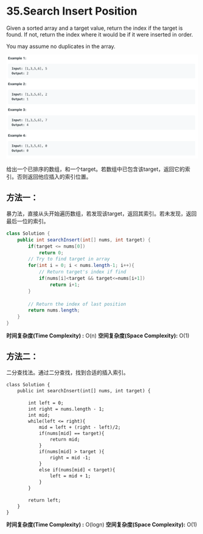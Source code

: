# 35.Search Insert Position

Given a sorted array and a target value, return the index if the target is found. If not, return the index where it would be if it were inserted in order.

You may assume no duplicates in the array.

![](.gitbook/assets/image%20%283%29.png)

给出一个已排序的数组，和一个target。若数组中已包含该target，返回它的索引。否则返回他应插入的索引位置。

## 方法一：

暴力法，直接从头开始遍历数组，若发现该target，返回其索引。若未发现，返回最后一位的索引。

```java
class Solution {
    public int searchInsert(int[] nums, int target) {
        if(target <= nums[0])
            return 0;
        // Try to find target in array
        for(int i = 0; i < nums.length-1; i++){
            // Return target's index if find
            if(nums[i]<target && target<=nums[i+1])
                return i+1;
        }
        
        // Return the index of last position
        return nums.length;
    }
}
```

**时间复杂度\(Time Complexity\) :** O\(n\)          **空间复杂度\(Space Complexity\):** O\(1\)

## 方法二：

二分查找法。通过二分查找，找到合适的插入索引。

```text
class Solution {
    public int searchInsert(int[] nums, int target) {
        
        int left = 0;
        int right = nums.length - 1;
        int mid;
        while(left <= right){
            mid = left + (right - left)/2;
            if(nums[mid] == target){
                return mid;
            }
            if(nums[mid] > target ){
                right = mid -1;
            }
            else if(nums[mid] < target){
                left = mid + 1;
            }
        }
        
        return left;
    }
}
```

**时间复杂度\(Time Complexity\) :** O\(logn\)          **空间复杂度\(Space Complexity\):** O\(1\)

